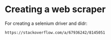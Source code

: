 # Creating a web scraper

For creating a selenium driver and didr:

`https://stackoverflow.com/a/67936242/8145051`

